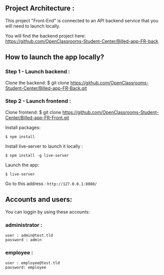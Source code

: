 
## Project Architecture :
This project "Front-End" is connected to an API backend service that you will need to launch locally.

You will find the backend project here: https://github.com/OpenClassrooms-Student-Center/Billed-app-FR-back

## How to launch the app locally?

### Step 1 - Launch backend :

Clone the backend:
$ git clone https://github.com/OpenClassrooms-Student-Center/Billed-app-FR-Back.git

### Step 2 - Launch frontend :

Clone frontend:
$ git clone https://github.com/OpenClassrooms-Student-Center/Billed-app-FR-Front.git

Install packages:
```
$ npm install
```

Install live-server to launch it locally :
```
$ npm install -g live-server
```

Launch the app:
```
$ live-server
```

Go to this address : `http://127.0.0.1:8080/`

## Accounts and users:

You can loggin by using these accounts:

### administrator : 
```
user : admin@test.tld 
password : admin
```
### employee :
```
user : employee@test.tld
password: employee
```
